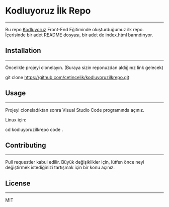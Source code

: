 # Kodluyoruz İlk Repo
---

Bu repo [Kodluyoruz](https://www.kodluyoruz.org/) Front-End Eğitiminde oluşturduğumuz ilk repo. İçerisinde bir adet README dosyası, bir adet de index.html barındırıyor.

## Installation
---

Öncelikle projeyi clonelayın. (Buraya sizin reponuzdan aldığınız link gelecek)

git clone https://github.com/cetincelik/kodluyoruzilkrepo.git

## Usage
---

Projeyi cloneladıktan sonra Visual Studio Code programında açınız.

Linux için:

cd kodluyoruzilkrepo
code .

## Contributing
---

Pull requestler kabul edilir. Büyük değişiklikler için, lütfen önce neyi değiştirmek istediğinizi tartışmak için bir konu açınız.

## License
---

MIT